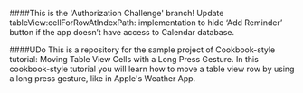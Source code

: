 ####This is the 'Authorization Challenge' branch!
Update tableView:cellForRowAtIndexPath: implementation to hide ‘Add Reminder’ button if the app doesn’t have access to Calendar database.

####UDo
This is a repository for the sample project of Cookbook-style tutorial: Moving Table View Cells with a Long Press Gesture. In this cookbook-style tutorial you will learn how to move a table view row by using a long press gesture, like in Apple's Weather App.
